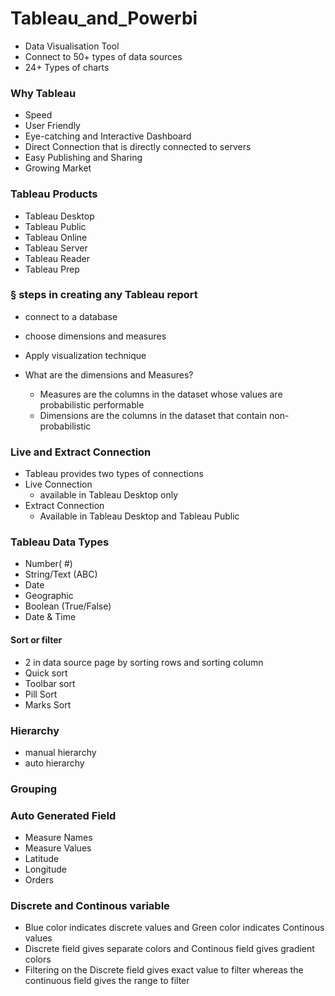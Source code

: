 # Tableau_and_Powerbi
- Data Visualisation Tool
- Connect to 50+ types of data sources
- 24+ Types of charts

### Why Tableau
- Speed
- User Friendly
- Eye-catching and Interactive Dashboard
- Direct Connection that is directly connected to servers
- Easy Publishing and Sharing
- Growing Market

### Tableau Products
- Tableau Desktop
- Tableau Public
- Tableau Online
- Tableau Server
- Tableau Reader
- Tableau Prep
### § steps in creating any Tableau report
- connect to a database
- choose dimensions and measures
- Apply visualization technique

- What are the dimensions and Measures?
  - Measures are the columns in the dataset whose values are probabilistic performable
  -  Dimensions are the columns in the dataset that contain non-probabilistic

### Live and Extract Connection
- Tableau provides two types of connections
- Live Connection
  - available in Tableau Desktop only
- Extract Connection
  - Available in Tableau Desktop and Tableau Public

### Tableau Data Types
- Number( #)
- String/Text (ABC)
- Date
- Geographic
- Boolean (True/False)
- Date & Time
#### Sort or filter 
- 2 in data source page by sorting rows and sorting column
- Quick sort
- Toolbar sort
- Pill Sort
- Marks Sort

### Hierarchy
- manual hierarchy
- auto hierarchy
### Grouping

### Auto Generated Field
- Measure Names
- Measure Values
- Latitude
- Longitude
- Orders

### Discrete and Continous variable
- Blue color indicates discrete values and Green color indicates Continous values
- Discrete field gives separate colors and Continous field gives gradient colors
- Filtering on the Discrete field gives exact value to filter whereas the continuous field gives the range to filter











